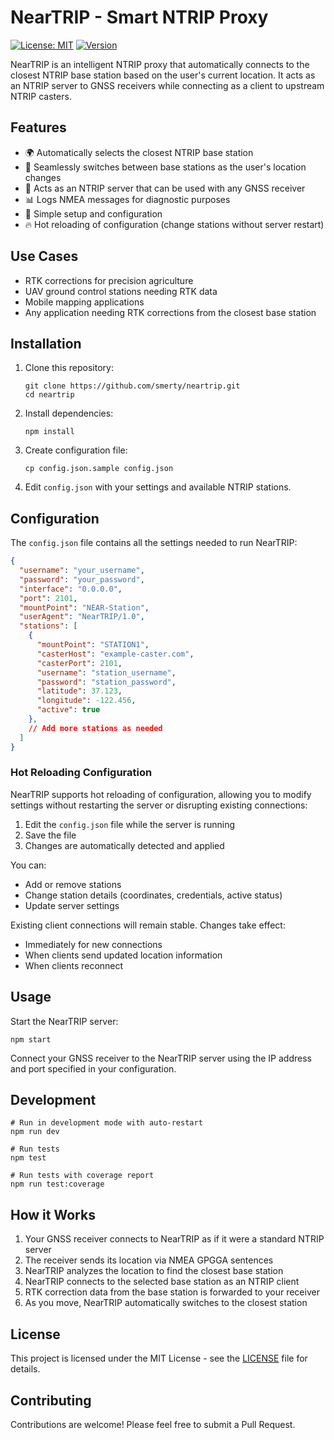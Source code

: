 # NearTRIP - Smart NTRIP Proxy

[![License: MIT](https://img.shields.io/badge/License-MIT-blue.svg)](https://opensource.org/licenses/MIT)
[![Version](https://img.shields.io/badge/version-1.0.0-green.svg)](https://github.com/smerty/neartrip)

NearTRIP is an intelligent NTRIP proxy that automatically connects to the closest NTRIP base station based on the user's current location. It acts as an NTRIP server to GNSS receivers while connecting as a client to upstream NTRIP casters.

## Features

- 🌍 Automatically selects the closest NTRIP base station
- 🔄 Seamlessly switches between base stations as the user's location changes
- 🔌 Acts as an NTRIP server that can be used with any GNSS receiver
- 📊 Logs NMEA messages for diagnostic purposes
- 🚀 Simple setup and configuration
- 🔥 Hot reloading of configuration (change stations without server restart)

## Use Cases

- RTK corrections for precision agriculture
- UAV ground control stations needing RTK data
- Mobile mapping applications
- Any application needing RTK corrections from the closest base station

## Installation

1. Clone this repository:
   ```
   git clone https://github.com/smerty/neartrip.git
   cd neartrip
   ```

2. Install dependencies:
   ```
   npm install
   ```

3. Create configuration file:
   ```
   cp config.json.sample config.json
   ```

4. Edit `config.json` with your settings and available NTRIP stations.

## Configuration

The `config.json` file contains all the settings needed to run NearTRIP:

```json
{
  "username": "your_username",
  "password": "your_password",
  "interface": "0.0.0.0",
  "port": 2101,
  "mountPoint": "NEAR-Station",
  "userAgent": "NearTRIP/1.0",
  "stations": [
    {
      "mountPoint": "STATION1",
      "casterHost": "example-caster.com",
      "casterPort": 2101,
      "username": "station_username",
      "password": "station_password",
      "latitude": 37.123,
      "longitude": -122.456,
      "active": true
    },
    // Add more stations as needed
  ]
}
```

### Hot Reloading Configuration

NearTRIP supports hot reloading of configuration, allowing you to modify settings without restarting the server or disrupting existing connections:

1. Edit the `config.json` file while the server is running
2. Save the file
3. Changes are automatically detected and applied

You can:
- Add or remove stations
- Change station details (coordinates, credentials, active status)
- Update server settings

Existing client connections will remain stable. Changes take effect:
- Immediately for new connections
- When clients send updated location information
- When clients reconnect

## Usage

Start the NearTRIP server:

```
npm start
```

Connect your GNSS receiver to the NearTRIP server using the IP address and port specified in your configuration.

## Development

```
# Run in development mode with auto-restart
npm run dev

# Run tests
npm test

# Run tests with coverage report
npm run test:coverage
```

## How it Works

1. Your GNSS receiver connects to NearTRIP as if it were a standard NTRIP server
2. The receiver sends its location via NMEA GPGGA sentences
3. NearTRIP analyzes the location to find the closest base station
4. NearTRIP connects to the selected base station as an NTRIP client
5. RTK correction data from the base station is forwarded to your receiver
6. As you move, NearTRIP automatically switches to the closest station

## License

This project is licensed under the MIT License - see the [LICENSE](LICENSE) file for details.

## Contributing

Contributions are welcome! Please feel free to submit a Pull Request.
